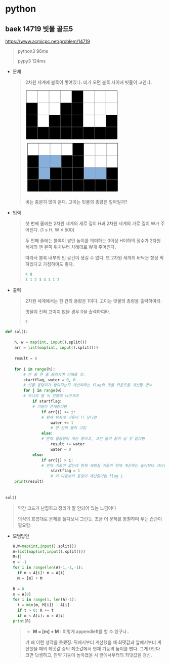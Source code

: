 # python

## baek 14719 빗물 골드5

https://www.acmicpc.net/problem/14719

> python3 96ms
>
> pypy3 124ms



* 문제

  > 2차원 세계에 블록이 쌓여있다. 비가 오면 블록 사이에 빗물이 고인다.
  >
  > ![img](md-images/1.png)![img](md-images/2.png)
  >
  > 비는 충분히 많이 온다. 고이는 빗물의 총량은 얼마일까?
  
* 입력

  > 첫 번째 줄에는 2차원 세계의 세로 길이 H과 2차원 세계의 가로 길이 W가 주어진다. (1 ≤ H, W ≤ 500)
  >
  > 두 번째 줄에는 블록이 쌓인 높이를 의미하는 0이상 H이하의 정수가 2차원 세계의 맨 왼쪽 위치부터 차례대로 W개 주어진다.
  > 
  > 따라서 블록 내부의 빈 공간이 생길 수 없다. 또 2차원 세계의 바닥은 항상 막혀있다고 가정하여도 좋다.
  > 
  > ```python
  > 4 8
  > 3 1 2 3 4 1 1 2
  > ```
  > 
  
* 출력

  > 2차원 세계에서는 한 칸의 용량은 1이다. 고이는 빗물의 총량을 출력하여라.
  >
  > 빗물이 전혀 고이지 않을 경우 0을 출력하여라.
  >
  > ```python
  > 5
  > ```



```python
def sol():

    h, w = map(int, input().split())
    arr = list(map(int, input().split()))

    result = 0

    for i in range(h):
        # 한 줄 한 줄 올라가며 더해줄 것.
        startflag, water = 0, 0
        # 빗물 웅덩이가 받아지는지 계산하라는 flag와 빗물 카운트를 계산할 변수
        for j in range(w):
        # 하나의 열 씩 진행해 나아가며
            if startflag:
            # 기둥이 존재한다면
                if arr[j] <= i:
                # 현재 위치에 기둥이 더 낮다면
                    water += 1
                    # 한 칸의 물이 고임
                else:
                # 만약 물웅덩이 계산 중이고, 고인 물이 끝이 날 것 같다면
                    result += water
                    water = 0
            else:
                if arr[j] > i:
                # 만약 기둥이 없는데 현재 세워질 기둥이 현재 계산하는 높이보다 크다면
                    startflag = 1
                    # 이 다음부터 웅덩이 계산할거임 flag 1
    print(result)


sol()
```

> 약간 코드가 난잡하고 정리가 잘 안되어 있는 느낌이다
>
> 의식의 흐름대로 문제를 풀다보니 그런듯. 조금 더 문제를 통찰하며 푸는 습관이 필요함.

* 모범답안

  ```python
  H,W=map(int,input().split())
  A=list(map(int,input().split()))
  M=[]
  m = -1
  for i in range(len(A)-1,-1,-1):
  	if m < A[i]: m = A[i]
  	M = [m] + M
  
  R = 0
  m = A[0]
  for i in range(1, len(A)-1):
  	t = min(m, M[i]) - A[i]
  	if t > 0: R += t
  	if m < A[i]: m = A[i]
  print(R)
  ```

  > - __M = [m] + M__ : 이렇게 appendleft를 할 수 있구나..
  >
  > 캬 왜 이런 생각을 못했징. 뒤에서부터 계산했을 때 최댓값과 앞에서부터 계산했을 때의 최댓값 중의 최솟값에서 현재 기둥의 높이를 뺀다. 그게 0보다 크면 덧셈하고, 만약 기둥이 높아졌을 시 앞에서부터의 최댓값을 갱신.

